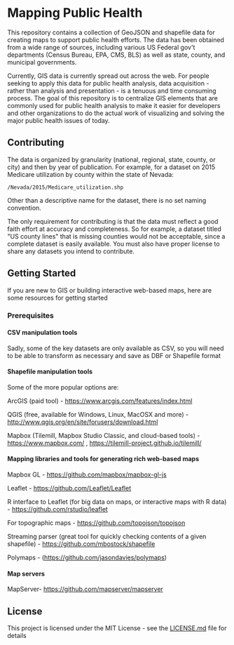 # Mapping Public Health
This repository contains a collection of GeoJSON and shapefile data for creating maps to support public health efforts.  The data has been obtained from a wide range of sources, including various US Federal gov't departments (Census Bureau, EPA, CMS, BLS) as well as state, county, and municipal governments.

Currently, GIS data is currently spread out across the web.  For people seeking to apply this data for public health analysis, data acquisition - rather than analysis and presentation - is a tenuous and time consuming process.  The goal of this repository is to centralize GIS elements that are commonly used for public health analysis to make it easier for developers and other organizations to do the actual work of visualizing and solving the major public health issues of today.


## Contributing

The data is organized by granularity (national, regional, state, county, or city) and then by year of publication.  For example, for a dataset on 2015 Medicare utilization by county within the state of Nevada:

```
/Nevada/2015/Medicare_utilization.shp
```

Other than a descriptive name for the dataset, there is no set naming convention.

The only requirement for contributing is that the data must reflect a good faith effort at accuracy and completeness.  So for example, a dataset titled "US county lines" that is missing counties would not be acceptable, since a complete dataset is easily available.  You must also have proper license to share any datasets you intend to contribute.


## Getting Started

If you are new to GIS or building interactive web-based maps, here are some resources for getting started

### Prerequisites

#### CSV manipulation tools

Sadly, some of the key datasets are only available as CSV, so you will need to be able to transform as necessary and save as DBF or Shapefile format

#### Shapefile manipulation tools

Some of the more popular options are:

ArcGIS (paid tool) - https://www.arcgis.com/features/index.html

QGIS (free, available for Windows, Linux, MacOSX and more) - http://www.qgis.org/en/site/forusers/download.html

Mapbox (Tilemill, Mapbox Studio Classic, and cloud-based tools) - https://www.mapbox.com/ , https://tilemill-project.github.io/tilemill/ 

#### Mapping libraries and tools for generating rich web-based maps

Mapbox GL - https://github.com/mapbox/mapbox-gl-js

Leaflet - https://github.com/Leaflet/Leaflet

R interface to Leaflet (for big data on maps, or interactive maps with R data) - https://github.com/rstudio/leaflet

For topographic maps - https://github.com/topojson/topojson

Streaming parser (great tool for quickly checking contents of a given shapefile) - https://github.com/mbostock/shapefile

Polymaps - (https://github.com/jasondavies/polymaps)

#### Map servers

MapServer- https://github.com/mapserver/mapserver


## License

This project is licensed under the MIT License - see the [LICENSE.md](LICENSE.md) file for details

